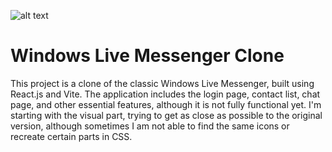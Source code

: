 ![alt text](https://upload.wikimedia.org/wikipedia/fr/2/21/Wlm_logo-ic.png)
# Windows Live Messenger Clone
This project is a clone of the classic Windows Live Messenger, built using React.js and Vite. 
The application includes the login page, contact list, chat page, and other essential features, although it is not fully functional yet.
I'm starting with the visual part, trying to get as close as possible to the original version, although sometimes I am not able to find the same icons or recreate certain parts in CSS.
